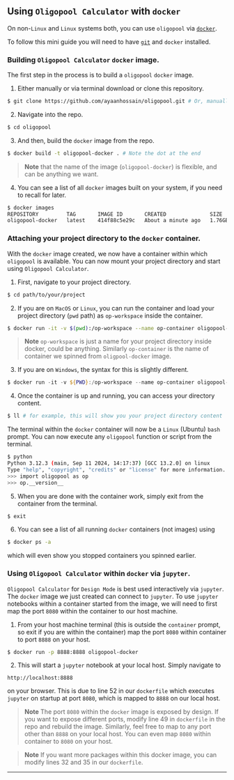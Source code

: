 ## Using `Oligopool Calculator` with `docker`

On non-`Linux` and `Linux` systems both, you can use `oligopool` via [`docker`](https://docs.docker.com/desktop/).

To follow this mini guide you will need to have [`git`](https://git-scm.com/book/en/v2/Getting-Started-Installing-Git) and `docker` installed.


### Building `Oligopool Calculator` `docker` image.

The first step in the process is to build a `oligopool` `docker` image.

1. Either manually or via terminal download or clone this repository.
```bash
$ git clone https://github.com/ayaanhossain/oligopool.git # Or, manually download repository
```

2. Navigate into the repo.
```bash
$ cd oligopool
```

3. And then, build the `docker` image from the repo.
```bash
$ docker build -t oligopool-docker . # Note the dot at the end
```
> **Note** that the name of the image (`oligopool-docker`) is flexible, and can be anything we want.

4. You can see a list of all `docker` images built on your system, if you need to recall for later.
```bash
$ docker images
REPOSITORY         TAG       IMAGE ID       CREATED              SIZE
oligopool-docker   latest    414f88c5e29c   About a minute ago   1.76GB
```

### Attaching your project directory to the `docker` container.

With the `docker` image created, we now have a container within which `oligopool` is available. You can now mount your project directory and start using `Oligopool Calculator`.

1. First, navigate to your project directory.
```bash
$ cd path/to/your/project
```

2. If you are on `MacOS` or `Linux`, you can run the container and load your project directory (`pwd` path) as `op-workspace` inside the container.
```bash
$ docker run -it -v $(pwd):/op-workspace --name op-container oligopool-docker # Loads your project directory
```
> **Note** `op-workspace` is just a name for your project directory inside docker, could be anything. Similarly `op-container` is the name of container we spinned from `oligpool-docker` image.

3. If you are on `Windows`, the syntax for this is slightly different.
```powershell
$ docker run -it -v ${PWD}:/op-workspace --name op-container oligopool-docker # Loads your project directory
```

4. Once the container is up and running, you can access your directory content.
```bash
$ ll # for example, this will show you your project directory content
```
The terminal within the `docker` container will now be a `Linux` (Ubuntu) `bash` prompt. You can now execute any `oligopool` function or script from the terminal.
```bash
$ python
Python 3.12.3 (main, Sep 11 2024, 14:17:37) [GCC 13.2.0] on linux
Type "help", "copyright", "credits" or "license" for more information.
>>> import oligopool as op
>>> op.__version__
```

5. When you are done with the container work, simply exit from the container from the terminal.
```bash
$ exit
```

6. You can see a list of all running `docker` containers (not images) using
```bash
$ docker ps -a
```
which will even show you stopped containers you spinned earlier.


### Using `Oligopool Calculator` within `docker` via `jupyter`.

`Oligopool Calculator` for `Design Mode` is best used interactively via `jupyter`. The `docker` image we just created can connect to `jupyter`. To use `jupyter` notebooks within a container started from the image, we will need to first map the port `8080` within the container to our host machine.

1. From your host machine terminal (this is outside the `container` prompt, so exit if you are within the container) map the port `8080` within container to port `8888` on your host.
```bash
$ docker run -p 8888:8888 oligopool-docker
```

2. This will start a `jupyter` notebook at your local host. Simply navigate to
```
http://localhost:8888
```
on your browser. This is due to line 52 in our `dockerfile` which executes `jupyter` on startup at port `8080`, which is mapped to `8888` on our local host.

> **Note** The port `8080` within the `docker` image is exposed by design. If you want to expose different ports, modify line 49 in `dockerfile` in the repo and rebuild the image.
> Similarly, feel free to map to any port other than `8888` on your local host. You can even map `8080` within container to `8080` on your host.

> **Note** If you want more packages within this docker image, you can modify lines 32 and 35 in our `dockerfile`.

---